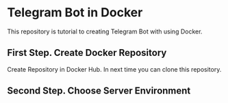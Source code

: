 # Telegram Bot in Docker
This repository is tutorial to creating Telegram Bot with using Docker.

## First Step. Create Docker Repository

Create Repository in Docker Hub.
In next time you can clone this repository.

## Second Step. Choose Server Environment